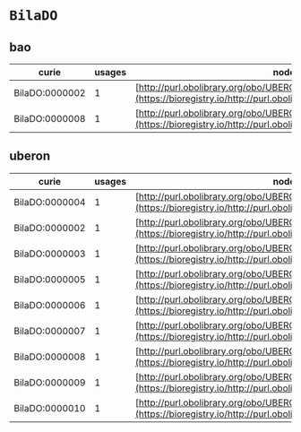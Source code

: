 # `BilaDO`

## bao

| curie          |   usages | nodes                                                                                                                 |
|----------------|----------|-----------------------------------------------------------------------------------------------------------------------|
| BilaDO:0000002 |        1 | [http://purl.obolibrary.org/obo/UBERON:0000068](https://bioregistry.io/http://purl.obolibrary.org/obo/UBERON:0000068) |
| BilaDO:0000008 |        1 | [http://purl.obolibrary.org/obo/UBERON:0000109](https://bioregistry.io/http://purl.obolibrary.org/obo/UBERON:0000109) |
## uberon

| curie          |   usages | nodes                                                                                                                 |
|----------------|----------|-----------------------------------------------------------------------------------------------------------------------|
| BilaDO:0000004 |        1 | [http://purl.obolibrary.org/obo/UBERON:0000066](https://bioregistry.io/http://purl.obolibrary.org/obo/UBERON:0000066) |
| BilaDO:0000002 |        1 | [http://purl.obolibrary.org/obo/UBERON:0000068](https://bioregistry.io/http://purl.obolibrary.org/obo/UBERON:0000068) |
| BilaDO:0000003 |        1 | [http://purl.obolibrary.org/obo/UBERON:0000092](https://bioregistry.io/http://purl.obolibrary.org/obo/UBERON:0000092) |
| BilaDO:0000005 |        1 | [http://purl.obolibrary.org/obo/UBERON:0000106](https://bioregistry.io/http://purl.obolibrary.org/obo/UBERON:0000106) |
| BilaDO:0000006 |        1 | [http://purl.obolibrary.org/obo/UBERON:0000107](https://bioregistry.io/http://purl.obolibrary.org/obo/UBERON:0000107) |
| BilaDO:0000007 |        1 | [http://purl.obolibrary.org/obo/UBERON:0000108](https://bioregistry.io/http://purl.obolibrary.org/obo/UBERON:0000108) |
| BilaDO:0000008 |        1 | [http://purl.obolibrary.org/obo/UBERON:0000109](https://bioregistry.io/http://purl.obolibrary.org/obo/UBERON:0000109) |
| BilaDO:0000009 |        1 | [http://purl.obolibrary.org/obo/UBERON:0000110](https://bioregistry.io/http://purl.obolibrary.org/obo/UBERON:0000110) |
| BilaDO:0000010 |        1 | [http://purl.obolibrary.org/obo/UBERON:0000111](https://bioregistry.io/http://purl.obolibrary.org/obo/UBERON:0000111) |
